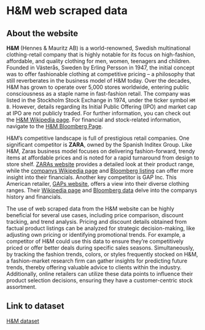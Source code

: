 # H&M web scraped data 

## About the website

**H&M** (Hennes & Mauritz AB) is a world-renowned, Swedish multinational clothing-retail company that is highly notable for its focus on high-fashion, affordable, and quality clothing for men, women, teenagers and children. Founded in Västerås, Sweden by Erling Persson in 1947, the initial concept was to offer fashionable clothing at competitive pricing – a philosophy that still reverberates in the business model of H&M today. Over the decades, H&M has grown to operate over 5,000 stores worldwide, entering public consciousness as a staple name in fast-fashion retail. The company was listed in the Stockholm Stock Exchange in 1974, under the ticker symbol `HM B`. However, details regarding its Initial Public Offering (IPO) and market cap at IPO are not publicly traded. For further information, you can check out the [H&M Wikipedia page](https://en.wikipedia.org/wiki/H%26M). For financial and stock-related information, navigate to the [H&M Bloomberg Page](https://www.bloomberg.com/quote/HM:B:SS).

H&M’s competitive landscape is full of prestigious retail companies. One significant competitor is **ZARA**, owned by the Spanish Inditex Group. Like H&M, Zaras business model focuses on delivering fashion-forward, trendy items at affordable prices and is noted for a rapid turnaround from design to store shelf. [ZARAs website](http://www.zara.com/) provides a detailed look at their product range, while the [companys Wikipedia page](https://en.wikipedia.org/wiki/Zara_(retailer)) and [Bloomberg listing](https://www.bloomberg.com/quote/ITX:SM) can offer more insight into their financials. Another key competitor is GAP Inc. This American retailer, [GAPs website](https://www.gap.com/), offers a view into their diverse clothing ranges. Their [Wikipedia page](https://en.wikipedia.org/wiki/Gap_Inc.) and [Bloomberg data](https://www.bloomberg.com/quote/GPS:US) delve into the companys history and financials.

The use of web scraped data from the H&M website can be highly beneficial for several use cases, including price comparison, discount tracking, and trend analysis. Pricing and discount details obtained from factual product listings can be analyzed for strategic decision-making, like adjusting own pricing or identifying promotional trends. For example, a competitor of H&M could use this data to ensure they’re competitively priced or offer better deals during specific sales seasons. Simultaneously, by tracking the fashion trends, colors, or styles frequently stocked on H&M, a fashion-market research firm can gather insights for predicting future trends, thereby offering valuable advice to clients within the industry. Additionally, online retailers can utilize these data points to influence their product selection decisions, ensuring they have a customer-centric stock assortment.


## Link to **dataset**

[H&M dataset](https://www.databoutique.com/buy-data-list-subset/H%26M%20web%20scraped%20data/r/recQgyXXaEmhT6kSf)
